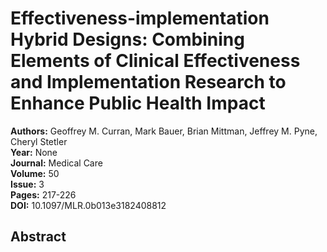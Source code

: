 # Effectiveness-implementation Hybrid Designs: Combining Elements of Clinical Effectiveness and Implementation Research to Enhance Public Health Impact

**Authors:** Geoffrey M. Curran, Mark Bauer, Brian Mittman, Jeffrey M. Pyne, Cheryl Stetler  
**Year:** None  
**Journal:** Medical Care  
**Volume:** 50  
**Issue:** 3  
**Pages:** 217-226  
**DOI:** 10.1097/MLR.0b013e3182408812  

## Abstract


